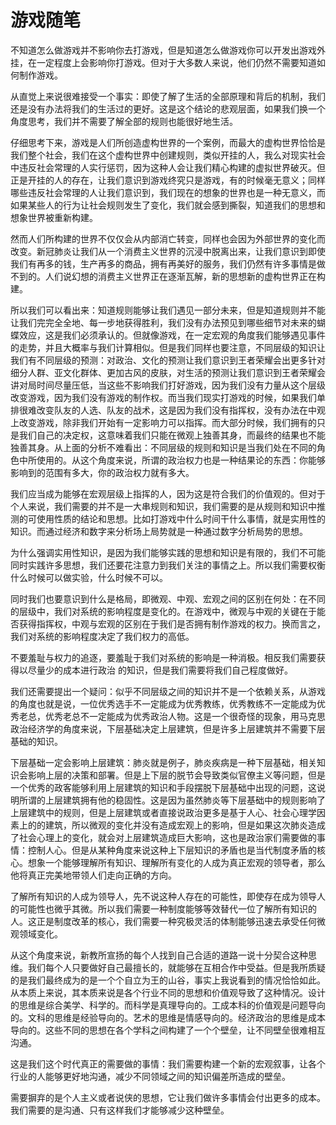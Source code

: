 # 游戏随笔

不知道怎么做游戏并不影响你去打游戏，但是知道怎么做游戏你可以开发出游戏外挂，在一定程度上会影响你打游戏。但对于大多数人来说，他们仍然不需要知道如何制作游戏。

从直觉上来说很难接受一个事实：即使了解了生活的全部原理和背后的机制，我们还是没有办法将我们的生活过的更好。这是这个结论的悲观层面，如果我们换一个角度思考，我们并不需要了解全部的规则也能很好地生活。

仔细思考下来，游戏是人们所创造虚构世界的一个案例，而最大的虚构世界恰恰是我们整个社会，我们在这个虚构世界中创建规则，类似开挂的人，我么对现实社会中违反社会常理的人实行惩罚，因为这种人会让我们精心构建的虚拟世界破灭。但正是开挂的人的存在，让我们意识到游戏终究只是游戏，有的时候毫无意义；同样哪些违反社会常理的人让我们意识到，我们现在的想象的世界也是一种无意义，而如果某些人的行为让社会规则发生了变化，我们就会感到撕裂，知道我们的思想和想象世界被重新构建。

然而人们所构建的世界不仅仅会从内部消亡转变，同样也会因为外部世界的变化而改变。新冠肺炎让我们从一个消费主义世界的沉浸中脱离出来，让我们意识到即使我们有再多的钱，生产再多的商品，拥有再美好的服务，我们仍然有许多事情是做不到的。人们说幻想的消费主义世界正在逐渐瓦解，新的思想新的虚构世界正在构建。

所以我们可以看出来：知道规则能够让我们遇见一部分未来，但是知道规则并不能让我们完完全全地、每一步地获得胜利，我们没有办法预见到哪些细节对未来的蝴蝶效应，这是我们必须承认的。但就像游戏，在一定宏观的角度我们能够遇见事件的走势，并且大概率与我们计算相似。但是我们同样也要注意，不同层级的知识让我们有不同层级的预测：对政治、文化的预测让我们意识到王者荣耀会出更多针对细分人群、亚文化群体、更加古风的皮肤，对生活的预测让我们意识到王者荣耀会讲对局时间尽量压低，当这些不影响我们打好游戏，因为我们没有力量从这个层级改变游戏，因为我们没有游戏的制作权。而当我们现实打游戏的时候，如果我们单排很难改变队友的人选、队友的战术，这是因为我们没有指挥权，没有办法在中观上改变游戏，除非我们开始有一定影响力可以指挥。而大部分时候，我们拥有的只是我们自己的决定权，这意味着我们只能在微观上独善其身，而最终的结果也不能独善其身。从上面的分析不难看出：不同层级的规则和知识是当我们处在不同的角色中所使用的。从这个角度来说，所谓的政治权力也是一种结果论的东西：你能够影响到的范围有多大，你的政治权力就有多大。

我们应当成为能够在宏观层级上指挥的人，因为这是符合我们的价值观的。但对于个人来说，我们需要的并不是一大串规则和知识，我们需要的是从规则和知识中推测的可使用性质的结论和思想。比如打游戏中什么时间干什么事情，就是实用性的知识。而通过经济和数字来分析场上局势就是一种通过数字分析局势的思想。

为什么强调实用性知识，是因为我们能够实践的思想和知识是有限的，我们不可能同时实践许多思想，我们还要花注意力到我们关注的事情之上。所以我们需要权衡什么时候可以做实验，什么时候不可以。

同时我们也要意识到什么是格局，即微观、中观、宏观之间的区别在何处：在不同的层级中，我们对系统的影响程度是变化的。在游戏中，微观与中观的关键在于能否获得指挥权，中观与宏观的区别在于我们是否拥有制作游戏的权力。换而言之，我们对系统的影响程度决定了我们权力的高低。

不要羞耻与权力的追逐，要羞耻于我们对系统的影响是一种消极。相反我们需要获得以尽量少的成本进行政治 的知识，但是我们需要将我们自己程度做好。

我们还需要提出一个疑问：似乎不同层级之间的知识并不是一个依赖关系，从游戏的角度也就是说，一位优秀选手不一定能成为优秀教练，优秀教练不一定能成为优秀老总，优秀老总不一定能成为优秀政治人物。这是一个很奇怪的现象，用马克思政治经济学的角度来说，下层基础决定上层建筑，但是许多上层建筑并不需要下层基础的知识。

下层基础一定会影响上层建筑：肺炎就是例子，肺炎疾病是一种下层基础，相关知识会影响上层的决策和部署。但是上下层的脱节会导致类似官僚主义等问题，但是一个优秀的政客能够利用上层建筑的知识和手段摆脱下层基础中出现的问题，这说明所谓的上层建筑拥有他的稳固性。这是因为虽然肺炎等下层基础中的规则影响了上层建筑中的规则，但是上层建筑或者直接说政治更多是基于人心、社会心理学因素上的的建筑，所以微观的变化并没有造成宏观上的影响，但是如果这次肺炎造成了社会心理上的变化，就会对上层建筑造成巨大影响，这也是政治家们需要做的事情：控制人心。但是从某种角度来说这种上下层知识的矛盾也是当代制度矛盾的核心。想象一个能够理解所有知识、理解所有变化的人成为真正宏观的领导者，那么他将真正完美地带领人们走向正确的方向。

了解所有知识的人成为领导人，先不说这种人存在的可能性，即使存在成为领导人的可能性也微乎其微。所以我们需要一种制度能够等效替代一位了解所有知识的人。这正是制度改革的核心，我们需要一种究极灵活的体制能够迅速去承受任何微观领域变化。

从这个角度来说，新教所宣扬的每个人找到自己合适的道路一说十分契合这种思维。我们每个人只要做好自己最擅长的，就能够在互相合作中受益。但是我所质疑的是我们最终成为的是一个个自立为王的山谷，事实上我说看到的情况恰恰如此。从本质上来说，其本质来说是各个行业不同的思想和价值观导致了这种情况。设计的思维是综合美学、科学的。而科学是真理导向的。工成本科的价值观是问题导向的。文科的思维是经验导向的。艺术的思维是情感导向的。经济政治的思维是成本导向的。这些不同的思想在各个学科之间构建了一个个壁垒，让不同壁垒很难相互沟通。

这是我们这个时代真正的需要做的事情：我们需要构建一个新的宏观叙事，让各个行业的人能够更好地沟通，减少不同领域之间的知识偏差所造成的壁垒。

需要摒弃的是个人主义或者说侠的思想，它让我们做许多事情会付出更多的成本。我们需要的是沟通、只有这样我们才能够减少这种壁垒。